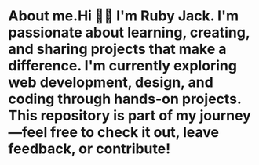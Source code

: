 # About me.Hi 👋🏽 I'm Ruby Jack. I'm passionate about learning, creating, and sharing projects that make a difference. I'm currently exploring web development, design, and coding through hands-on projects. This repository is part of my journey—feel free to check it out, leave feedback, or contribute!
###
<!--
**newchea/newchea** is a ✨ _special_ ✨ repository because its `README.md` (this file) appears on your GitHub profile.
- i love coding
Here are some ideas to get you started:
- 🔭 I’m currently working on my website ...
- 🌱 I’m currently learning coding with GitHub...
- 👯 I’m looking to collaborate on and sites ...
- 🤔 I’m looking for help with ...
- 💬 Ask me about ...
- 📫 How to reach me: macintoshchea9@gmail.com ...
